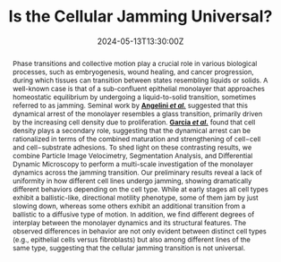 ---
title: "Is the Cellular Jamming Universal?"

event: Physics of Cell Fate Decisions Meeting
event_url: https://pcfd2024.pages.ista.ac.at/

location: Raiffeisen Lecture Hall, Institute of Science and Technology Austria (ISTA)

address:
  street: Am Campus 1
  city: Klosterneuburg
  region: 
  postcode: '3400'
  country: Austria

summary: Poster presentation at PCFD Meeting on dynamics of jamming in cellular monolayers.
abstract:  'Phase transitions and collective motion play a crucial role in various biological processes, such as embryogenesis, wound healing, and cancer progression, during
which tissues can transition between states resembling liquids or solids. A well-known case is that of a sub-confluent epithelial monolayer that approaches homeostatic equilibrium by undergoing a liquid-to-solid transition, sometimes referred
to as jamming. Seminal work by **[Angelini *et al.*](10.1073/pnas.1010059108)** suggested that this dynamical arrest of the monolayer resembles a glass transition, primarily driven by the increasing cell density due to proliferation. **[Garcia *et al.*](10.1073/pnas.1510973112)** found that cell density plays a secondary role, suggesting that the dynamical arrest can be rationalized in terms of the combined maturation and strengthening of cell−cell and cell−substrate adhesions. To shed light on these contrasting results, we combine Particle Image Velocimetry, Segmentation Analysis, and Differential Dynamic Microscopy to perform a multi-scale investigation of
the monolayer dynamics across the jamming transition. Our preliminary results reveal a lack of uniformity in how different cell lines undergo jamming, showing dramatically
different behaviors depending on the cell type. While at early stages all cell types exhibit a ballistic-like, directional motility phenotype, some of them jam by just slowing down,
whereas some others exhibit an additional transition from a ballistic to a diffusive type of motion. In addition, we find different degrees of interplay between the monolayer
dynamics and its structural features.  

The observed differences in behavior are not only evident between distinct cell types (e.g., epithelial cells versus fibroblasts) but also among different lines of the same type,
suggesting that the cellular jamming transition is not universal.'

# Talk start and end times.
#   End time can optionally be hidden by prefixing the line with `#`.
date: '2024-05-13T13:30:00Z'
date_end: '2024-05-16T14:00:00Z'
all_day: false

# Schedule page publish date (NOT talk date).
publishDate: '2024-05-07T00:00:00Z'

authors: [Fabian, Jasmin, Camillo Mazzella, Fabio Giavazzi, Giorgio Scita, admin]
tags: []

# Is this a featured talk? (true/false)
featured: false

image:
  caption: 'Image credit: [**ISTA**](https://pcfd2024.pages.ist.ac.at/wp-content/uploads/sites/281/2023/12/Header-scaled.jpg)'
  focal_point: Right

url_code: ''
url_pdf: ''
url_slides: ''
url_video: ''

# Markdown Slides (optional).
#   Associate this talk with Markdown slides.
#   Simply enter your slide deck's filename without extension.
#   E.g. `slides = "example-slides"` references `content/slides/example-slides.md`.
#   Otherwise, set `slides = ""`.
slides:

# Projects (optional).
#   Associate this post with one or more of your projects.
#   Simply enter your project's folder or file name without extension.
#   E.g. `projects = ["internal-project"]` references `content/project/deep-learning/index.md`.
#   Otherwise, set `projects = []`.
#projects:
#
#
#Slides can be added in a few ways:
#
#- **Create** slides using Wowchemy's [_Slides_](https://docs.hugoblox.com/managing-content/#create-slides) feature and link using `slides` parameter in the front matter of the talk file
#- **Upload** an existing slide deck to `static/` and link using `url_slides` parameter in the front matter of the talk file
#- **Embed** your slides (e.g. Google Slides) or presentation video on this page using [shortcodes](https://docs.hugoblox.com/writing-markdown-latex/).
#
#Further event details, including page elements such as image galleries, can be added to the body of this page.

---